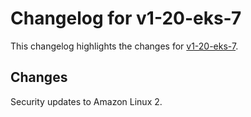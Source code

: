 # Changelog for v1-20-eks-7

This changelog highlights the changes for [v1-20-eks-7](https://github.com/aws/eks-distro/tree/v1-20-eks-7).

## Changes
Security updates to Amazon Linux 2.
